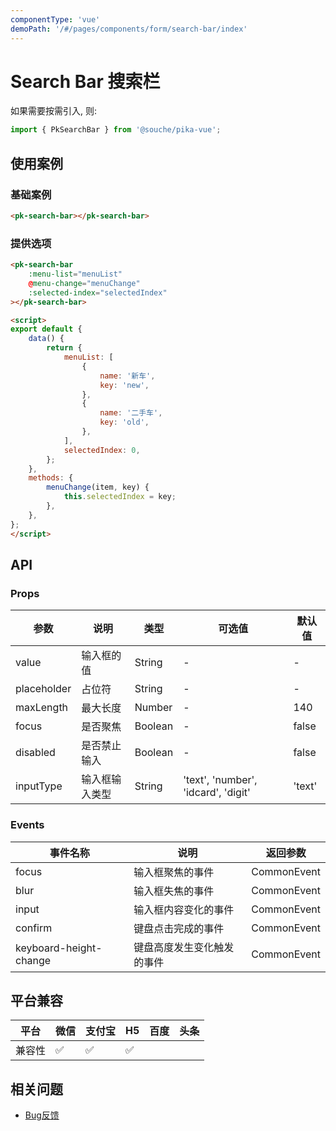 ```yaml
---
componentType: 'vue'
demoPath: '/#/pages/components/form/search-bar/index'
---
```


# Search Bar 搜索栏

如果需要按需引入, 则: 

```js
import { PkSearchBar } from '@souche/pika-vue';
```

## 使用案例

### 基础案例

```html
<pk-search-bar></pk-search-bar>
```

### 提供选项

```html
<pk-search-bar
    :menu-list="menuList"
    @menu-change="menuChange"
    :selected-index="selectedIndex"
></pk-search-bar>

<script>
export default {
    data() {
        return {
            menuList: [
                {
                    name: '新车',
                    key: 'new',
                },
                {
                    name: '二手车',
                    key: 'old',
                },
            ],
            selectedIndex: 0,
        };
    },
    methods: {
        menuChange(item, key) {
            this.selectedIndex = key;
        },
    },
};
</script>
```

## API

### Props

| 参数        | 说明           | 类型    | 可选值                              | 默认值 |
| ----------- | -------------- | ------- | ----------------------------------- | ------ |
| value       | 输入框的值     | String  | -                                   | -      |
| placeholder | 占位符         | String  | -                                   | -      |
| maxLength   | 最大长度       | Number  | -                                   | 140    |
| focus       | 是否聚焦       | Boolean | -                                   | false  |
| disabled    | 是否禁止输入   | Boolean | -                                   | false  |
| inputType   | 输入框输入类型 | String  | 'text', 'number', 'idcard', 'digit' | 'text' |



### Events

| 事件名称               | 说明                       | 返回参数    |
| ---------------------- | -------------------------- | ----------- |
| focus                  | 输入框聚焦的事件           | CommonEvent |
| blur                   | 输入框失焦的事件           | CommonEvent |
| input                  | 输入框内容变化的事件       | CommonEvent |
| confirm                | 键盘点击完成的事件         | CommonEvent |
| keyboard-height-change | 键盘高度发生变化触发的事件 | CommonEvent |


## 平台兼容

| 平台   | 微信 | 支付宝 | H5  | 百度 | 头条 |
| ------ | ---- | ------ | --- | ---- | ---- |
| 兼容性 | ✅    | ✅      | ✅   |      |      |


## 相关问题

- [Bug反馈](https://git.souche-inc.com/souhce-Taro/pika-ui/issues/new)